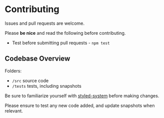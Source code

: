 
# Contributing

Issues and pull requests are welcome.

Please **be nice** and read the following before contributing.

- Test before submitting pull requests - `npm test`

## Codebase Overview

Folders:
- `/src` source code
- `/tests` tests, including snapshots

Be sure to familiarize yourself with [styled-system](https://github.com/jxnblk/styled-system) before making changes.

Please ensure to test any new code added, and update snapshots when relevant.
